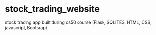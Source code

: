 # stock_trading_website
stock trading app built during cs50 course (Flask, SQLITE3, HTML, CSS, javascript, Bootsrap)
